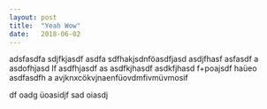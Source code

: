 ```yaml
---
layout: post
title:  "Yeah Wow"
date:   2018-06-02
---
```

adsfasdfa sdjfkjasdf
asdfa 
sdfhakjsdnföasdfjasd
asdjfhasf
asfasdf a
asdofhjasd lf
asdfhjasdf as
asdfkjhasdf
asdkfjhasd f+poajsdf haüeo
asdfasdfh a
avjknxcökvjnaenfüovdmfivmüvmosif

df oadg üoasidjf
sad oiasdj 

